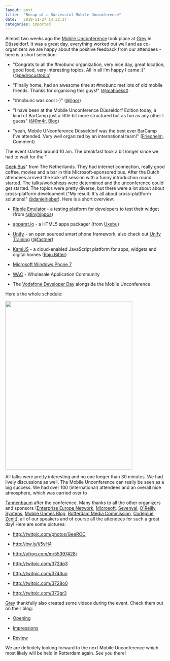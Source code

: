 ```yaml
---
layout: post
title:  "Recap of a Successful Mobile Unconference"
date:   2010-11-27 14:32:37
categories: imported
---
```

Almost two weeks ago the [Mobile Unconference][1] took place at [Grey][2] in Düsseldorf. It was a great day, everything worked out well and as co-organizers we are happy about the positive feedback from our attendees - here is a short selection: 

*   "Congrats to all the #mobunc organization, very nice day, great location, good food, very interesting topics. All in all i'm happy I came :)" ([@pedrocustodio][3])

*   "Finally home, had an awesome time at #mobunc met lots of old mobile friends. Thanks for organising this guys!" ([@mahoekst][4])

*   "#mobunc was cool :-)" ([@ilgor][5])

*   "I have been at the Mobile Unconference Düsseldorf Edition today, a kind of BarCamp just a little bit more structured but as fun as any other I guess" ([@0m4r][6], [Blog][7])

*   "yeah, Mobile UNconference Düsseldorf was the best ever BarCamp I've attended. Very well organized by an international team!" ([Friedhelm][7], Comment)

 The event started around 10 am. The breakfast took a bit longer since we had to wait for the "

[Geek Bus][8]" from The Netherlands. They had internet connection, really good coffee, movies and a bar in this Microsoft-sponsored bus. After the Dutch attendees arrived the kick-off session with a funny introduction round started. The talks/workshops were determined and the unconference could get started. The topics were pretty diverse, but there were a lot about about cross-platform development ("My result: It's all about cross-plattform solutions!" [@danielrieber][9]). Here is a short overview: 

*   [Ripple Emulator][10] - a testing platform for developers to test their widget (from [@tinyhippos][11])

*   [apparat.io][12] - a HTML5 apps packager (from [Uxebu][13])

*   [Unify][14] - an open sourced smart phone framework, also check out [Unify Training][15] ([@fastner][16])

*   [KamiJS][17] - a cloud-enabled JavaScript platform for apps, widgets and digital homes ([Raju Bitter][18])

*   [Microsoft Windows Phone 7][19]

*   [WAC][20] - Wholesale Application Community

*   The [Vodafone Developer Day][21] alongside the Mobile Unconference

 Here's the whole schedule:

<img class="aligncenter size-full wp-image-1601" title="Mobile Unconference Schedule" src="http://www.pavingways.com/wp-content/uploads/mobunc-schedule11.jpg" alt="" width="400" height="531" /> <p style="text-align: center;">
</p> All talks were pretty interesting and no one longer than 30 minutes. We had lively discussions as well. The Mobile Unconference can really be seen as a big success. We had over 100 (international) attendees and an overall nice atmosphere, which was carried over to 

[Tannenbaum][22] after the conference. Many thanks to all the other organizers and sponsors ([Enterprise Europe Network][23], [Microsoft][24], [Sevenval][25], [O'Reilly][26], [Syntens][27], [Mobile Games Blog][28], [Rotterdam Media Commission][29], [Codeglue][30], [Zenit][31]), all of our speakers and of course all the attendees for such a great day! Here are some pictures: 

*   <http://twitpic.com/photos/GeeROC>

*   <http://ow.ly/i/5vH4>

*   <http://yfrog.com/mr55397428j>

*   <http://twitpic.com/372dp3>

*   <http://twitpic.com/3743un>

*   <http://twitpic.com/3728o0>

*   <http://twitpic.com/372gr3>



[Grey][2] thankfully also created some videos during the event. Check them out on their blog: 

*   [Opening][32]

*   [Impressions][33]

*   [Review][34]

 We are definitely looking forward to the next Mobile Unconference which most likely will be held in Rotterdam again. See you there!

[1]: http://www.mobileunconference.com/
[2]: http://www.grey.de/
[3]: http://twitter.com/pedrocustodio
[4]: http://twitter.com/mahoekst
[5]: http://twitter.com/ilgor
[6]: http://twitter.com/0m4r
[7]: http://blog.adobati.it/2010/11/mobile-unconference-dusseldorf.html
[8]: http://twitpic.com/3721vc
[9]: http://twitter.com/danielrieber
[10]: http://ripple.tinyhippos.com
[11]: http://twitter.com/tinyhippos
[12]: http://apparat.io/
[13]: http://www.uxebu.com/
[14]: http://unify-project.org
[15]: http://unify-training.com/
[16]: http://twitter.com/fastner
[17]: http://www.kamijs.com/
[18]: http://openfuture.rajubitter.com/
[19]: http://www.microsoft.com/windowsphone/
[20]: http://www.wholesaleappcommunity.com/default.aspx
[21]: http://developer.vodafone.com/
[22]: http://www.tannenbaum-duesseldorf.de/
[23]: http://www.enterprise-europe-network.ec.europa.eu/index_en.htm
[24]: http://www.microsoft.com/windowsphone/en-us/default.aspx
[25]: http://www.sevenval.com/en/
[26]: http://oreilly.com/
[27]: http://www.syntens.nl/
[28]: http://www.mobilegamesblog.com/
[29]: http://www.rmc.rotterdam.nl/
[30]: http://www.codeglue.com/
[31]: http://www.zenit.de/d/
[32]: http://blog.grey.de/grey/opening-mobile-unconference/
[33]: http://blog.grey.de/grey/impressionen-mobile-unconference/
[34]: http://blog.grey.de/grey/review-mobile-unconference/
